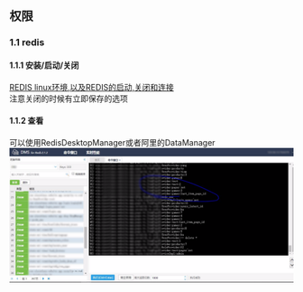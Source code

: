 ## 权限

### 1.1 redis
#### 1.1.1  安装/启动/关闭
[REDIS linux环境,以及REDIS的启动,关闭和连接](http://blog.csdn.net/kkgbn/article/details/51679959)  
注意关闭的时候有立即保存的选项
#### 1.1.2 查看
可以使用RedisDesktopManager或者阿里的DataManager
 ![icon](imgs/redis_look.PNG)

